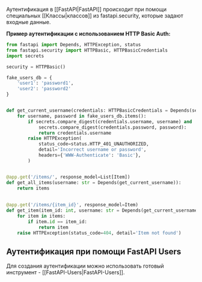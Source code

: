 Аутентификация в [[FastAPI|FastAPI]] происходит при помощи специальных [[Классы|классов]] из fastapi.security, которые задают входные данные.

**Пример аутентификации с использованием HTTP Basic Auth:**

```Python
from fastapi import Depends, HTTPException, status
from fastapi.security import HTTPBasic, HTTPBasicCredentials
import secrets

security = HTTPBasic()

fake_users_db = {
    'user1': 'password1',
    'user2': 'password2'
}


def get_current_username(credentials: HTTPBasicCredentials = Depends(security)):
	for username, password in fake_users_db.items():
		if secrets.compare_digest(credentials.username, username) and
			secrets.compare_digest(credentials.password, password):
			return credentials.username
		raise HTTPException(
			status_code=status.HTTP_401_UNAUTHORIZED,
			detail='Incorrect username or password',
			headers={'WWW-Authenticate': 'Basic'},
		)


@app.get('/items/', response_model=List[Item])  
def get_all_items(username: str = Depends(get_current_username)):  
    return items  
  
  
@app.get('/items/{item_id}', response_model=Item)  
def get_item(item_id: int, username: str = Depends(get_current_username)):  
    for item in items:  
        if item.id == item_id:  
            return item  
    raise HTTPException(status_code=404, detail='Item not found')
```

## Аутентификация при помощи FastAPI Users

Для создания аутентификации можно использовать готовый инструмент - [[FastAPI-Users|FastAPI-Users]].